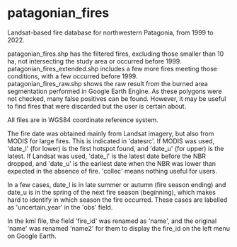 # patagonian_fires

Landsat-based fire database for northwestern Patagonia, from 1999 to 2022.  

patagonian_fires.shp has the filtered fires, excluding those smaller than 10 ha, not intersecting the study area or occurred before 1999.  
patagonian_fires_extended.shp includes a few more fires meeting those conditions, with a few occurred before 1999.  
patagonian_fires_raw.shp shows the raw result from the burned area segmentation performed in Google Earth Engine. As these polygons were not checked, many false positives can be found. However, it may be useful to find fires that were discarded but the user is certain about.  
  
All files are in WGS84 coordinate reference system.  
  
The fire date was obtained mainly from Landsat imagery, but also from MODIS for large fires. This is indicated in 'datesrc'. If MODIS was used, 'date_l' (for lower) is the first hotspot found, and 'date_u' (for upper) is the latest. If Landsat was used, 'date_l' is the latest date before the NBR dropped, and 'date_u' is the earliest date when the NBR was lower than expected in the absence of fire. 'collec' means nothing useful for users.  
  
In a few cases, date_l is in late summer or autumn (fire season ending) and date_u is in the spring of the next fire season (beginning), which makes hard to identify in which season the fire occurred. These cases are labelled as 'uncertain_year' in the 'obs' field.  
  
In the kml file, the field 'fire_id' was renamed as 'name', and the original 'name' was renamed 'name2' for them to display the fire_id on the left menu on Google Earth.
